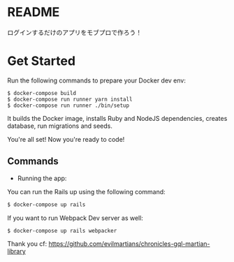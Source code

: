 # README

ログインするだけのアプリをモブプロで作ろう！

# Get Started

Run the following commands to prepare your Docker dev env:

```
$ docker-compose build
$ docker-compose run runner yarn install
$ docker-compose run runner ./bin/setup
```

It builds the Docker image, installs Ruby and NodeJS dependencies, creates database, run migrations and seeds.

You're all set! Now you're ready to code!

## Commands

- Running the app:

You can run the Rails up using the following command:

```sh
$ docker-compose up rails
```

If you want to run Webpack Dev server as well:

```sh
$ docker-compose up rails webpacker
```

Thank you
cf: https://github.com/evilmartians/chronicles-gql-martian-library 

